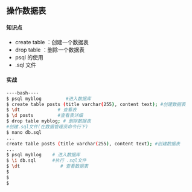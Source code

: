 ## 操作数据表

#### 知识点

- create table ：创建一个数据表
- drop table ：删除一个数据表
- psql 的使用
- .sql 文件

#### 实战

```bash
----bash----
$ psql myblog         #进入数据库
$ create table posts (title varchar(255), content text); #创建数据表
$ \dt              # 查看表
$ \d posts         #查看表详细
$ drop table myblog; # 删除数据表
#创建.sql文件(在数据管理员命令行下)
$ nano db.sql
...
create table posts (title varchar(255), content text); #创建数据表
...
$ psql myblog    # 进入数据库 
$ \i db.sql      #执行 .sql文件
$ \dt               # 查看数据表
$
$
$

```

